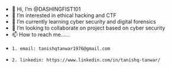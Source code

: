 - 👋 Hi, I’m @DASHINGFIST101
- 👀 I’m interested in ethical hacking and CTF
- 🌱 I’m currently learning cyber security and digital forensics
- 💞️ I’m looking to collaborate on project based on cyber security
- 📫 How to reach me...... 
-     1. email: tanishqtanwar1976@gmail.com
-     2. linkedin: https://www.linkedin.com/in/tanishq-tanwar/

<!---
DASHINGFIST101/DASHINGFIST101 is a ✨ special ✨ repository because its `README.md` (this file) appears on your GitHub profile.
You can click the Preview link to take a look at your changes.
--->
